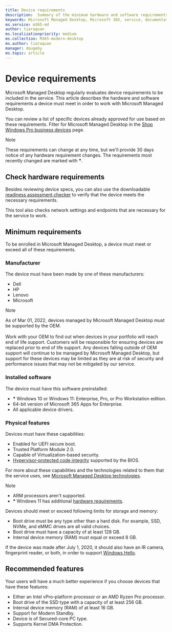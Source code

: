 ```yaml
---
title: Device requirements
description:  Summary of the minimum hardware and software requirements for devices to work with Microsoft Managed Desktop
keywords: Microsoft Managed Desktop, Microsoft 365, service, documentation
ms.service: m365-md
author: tiaraquan
ms.localizationpriority: medium
ms.collection: M365-modern-desktop
ms.author: tiaraquan
manager: dougeby
ms.topic: article
---
```


# Device requirements

Microsoft Managed Desktop regularly evaluates device requirements to be included in the service. This article describes the hardware and software requirements a device must meet in order to work with Microsoft Managed Desktop.

You can review a list of specific devices already approved for use based on these requirements. Filter for Microsoft Managed Desktop in the [Shop Windows Pro business devices](https://www.microsoft.com/en-us/windows/business/devices) page.

> [!NOTE]
> These requirements can change at any time, but we'll provide 30 days notice of any hardware requirement changes. The requirements most recently changed are marked with <b>\*</b>.

## Check hardware requirements

Besides reviewing device specs, you can also use the downloadable [readiness assessment checker](../get-ready/readiness-assessment-downloadable.md) to verify that the device meets the necessary requirements.

This tool also checks network settings and endpoints that are necessary for the service to work.

## Minimum requirements

To be enrolled in Microsoft Managed Desktop, a device must meet or exceed all of these requirements.

### Manufacturer

The device must have been made by one of these manufacturers:

- Dell
- HP
- Lenovo
- Microsoft

> [!NOTE]
> As of Mar 01, 2022, devices managed by Microsoft Managed Desktop must be supported by the OEM.<br><br>Work with your OEM to find out when devices in your portfolio will reach end of life support. Customers will be responsible for ensuring devices are replaced prior to end of life support. Any devices falling outside of OEM support will continue to be managed by Microsoft Managed Desktop, but support for these devices may be limited as they are at risk of security and performance issues that may not be mitigated by our service.
</b>

### Installed software

The device must have this software preinstalled:

- <b>\*</b> Windows 10 or Windows 11: Enterprise, Pro, or Pro Workstation edition.
- 64-bit version of Microsoft 365 Apps for Enterprise.
- All applicable device drivers.

### Physical features

Devices must have these capabilities:

- Enabled for UEFI secure boot.
- Trusted Platform Module 2.0.
- Capable of Virtualization-based security.
- [Hypervisor-protected code integrity](/windows-hardware/drivers/bringup/device-guard-and-credential-guard) supported by the BIOS.

For more about these capabilities and the technologies related to them that the service uses, see [Microsoft Managed Desktop technologies](../intro/technologies.md).

> [!NOTE]
>- ARM processors aren't supported.
>- <b>\*</b> Windows 11 has additional [hardware requirements](/windows/whats-new/windows-11-requirements).

Devices should meet or exceed following limits for storage and memory:

- Boot drive must be any type other than a hard disk. For example, SSD, NVMe, and eMMC drives are all valid choices.
- Boot drive must have a capacity of at least 128 GB.
- Internal device memory (RAM) must equal or exceed 8 GB.

If the device was made after July 1, 2020, it should also have an IR camera, fingerprint reader, or both, in order to support [Windows Hello](/windows-hardware/design/device-experiences/windows-hello-enhanced-sign-in-security).

## Recommended features

Your users will have a much better experience if you choose devices that have these features:

- Either an Intel vPro-platform processor or an AMD Ryzen Pro processor.
- Boot drive of the SSD type with a capacity of at least 256 GB.
- Internal device memory (RAM) of at least 16 GB.
- Support for Modern Standby.
- Device is of Secured-core PC type.
- Supports Kernel DMA Protection.
